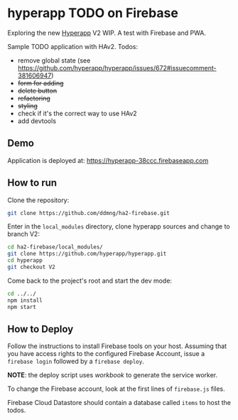 # hyperapp TODO on Firebase

Exploring the new [Hyperapp](https://github.com/hyperapp/hyperapp) V2 WIP. A test with Firebase and PWA.

Sample TODO application with HAv2. Todos:

* remove global state (see https://github.com/hyperapp/hyperapp/issues/672#issuecomment-381606947)
* ~~form for adding~~
* ~~delete button~~
* ~~refactoring~~
* ~~styling~~
* check if it's the correct way to use HAv2
* add devtools

## Demo
Application is deployed at: https://hyperapp-38ccc.firebaseapp.com

## How to run

Clone the repository:

```bash
git clone https://github.com/ddmng/ha2-firebase.git
```

Enter in the `local_modules` directory, clone hyperapp sources and change to branch V2:

```bash
cd ha2-firebase/local_modules/
git clone https://github.com/hyperapp/hyperapp.git
cd hyperapp
git checkout V2
```

Come back to the project's root and start the dev mode:

```bash
cd ../../
npm install
npm start
```

## How to Deploy
Follow the instructions to install Firebase tools on your host.
Assuming that you have access rights to the configured Firebase Account, issue a `firebase login` followed by a `firebase deploy`.

**NOTE**: the deploy script uses *workbook* to generate the service worker.

To change the Firebase account, look at the first lines of `firebase.js` files.

Firebase Cloud Datastore should contain a database called `items` to host the todos.